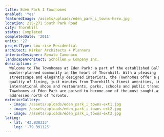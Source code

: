 ```yaml
---
title: Eden Park I Townhomes
enabled: 'Yes'
featuredImage: /assets/uploads/eden_park_i_towns-hero.jpg
location: 215-271 South Park Road
city: Thornhill
status: Completed
completedDate: '2011'
units: '27'
projectType: Low-rise Residential
architect: Kirkor Architects + Planners
interiorDesigner: Renato Iamonaco
landscapeArchitect: Schollen & Company Inc.
description: >-
  Welcome to The Townhomes at Eden Park: a part of the established Galleria
  master-planned community in the heart of Thornhill. With a pleasing
  streetscape and elegantly designed interiors, the Townhomes offer a premium
  quality of living, just minutes from Thornhill’s finest amenities, including
  international shops and restaurants, parks, schools and public transit. The
  Townhomes at Eden Park are poised to become one of the most sought-after
  addresses north of Toronto.
exteriorGallery:
  - image: /assets/uploads/eden_park_i_towns-ext1.jpg
  - image: /assets/uploads/eden_park_i_towns-ext2.jpg
  - image: /assets/uploads/eden_park_i_towns-ext3.jpg
latLng:
  - lat: '43.838333'
    lng: '-79.391125'
---
```


